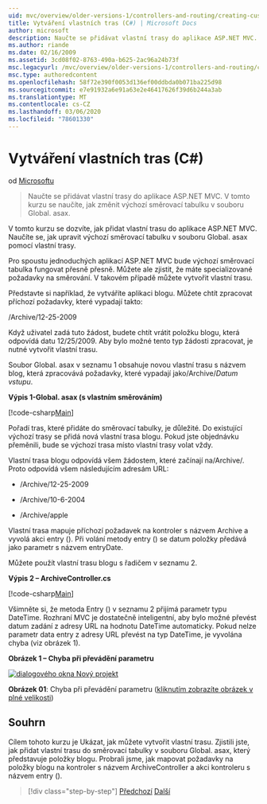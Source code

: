 ```yaml
---
uid: mvc/overview/older-versions-1/controllers-and-routing/creating-custom-routes-cs
title: Vytváření vlastních tras (C#) | Microsoft Docs
author: microsoft
description: Naučte se přidávat vlastní trasy do aplikace ASP.NET MVC. V tomto kurzu se naučíte, jak změnit výchozí směrovací tabulku v souboru Global. asax.
ms.author: riande
ms.date: 02/16/2009
ms.assetid: 3cd08f02-8763-490a-b625-2ac96a24b73f
msc.legacyurl: /mvc/overview/older-versions-1/controllers-and-routing/creating-custom-routes-cs
msc.type: authoredcontent
ms.openlocfilehash: 58f72e390f0053d136ef00ddbda0b071ba225d98
ms.sourcegitcommit: e7e91932a6e91a63e2e46417626f39d6b244a3ab
ms.translationtype: MT
ms.contentlocale: cs-CZ
ms.lasthandoff: 03/06/2020
ms.locfileid: "78601330"
---
```

# <a name="creating-custom-routes-c"></a>Vytváření vlastních tras (C#)

od [Microsoftu](https://github.com/microsoft)

> Naučte se přidávat vlastní trasy do aplikace ASP.NET MVC. V tomto kurzu se naučíte, jak změnit výchozí směrovací tabulku v souboru Global. asax.

V tomto kurzu se dozvíte, jak přidat vlastní trasu do aplikace ASP.NET MVC. Naučíte se, jak upravit výchozí směrovací tabulku v souboru Global. asax pomocí vlastní trasy.

Pro spoustu jednoduchých aplikací ASP.NET MVC bude výchozí směrovací tabulka fungovat přesně přesně. Můžete ale zjistit, že máte specializované požadavky na směrování. V takovém případě můžete vytvořit vlastní trasu.

Představte si například, že vytváříte aplikaci blogu. Můžete chtít zpracovat příchozí požadavky, které vypadají takto:

/Archive/12-25-2009

Když uživatel zadá tuto žádost, budete chtít vrátit položku blogu, která odpovídá datu 12/25/2009. Aby bylo možné tento typ žádosti zpracovat, je nutné vytvořit vlastní trasu.

Soubor Global. asax v seznamu 1 obsahuje novou vlastní trasu s názvem blog, která zpracovává požadavky, které vypadají jako/Archive/*Datum vstupu*.

**Výpis 1-Global. asax (s vlastním směrováním)**

[!code-csharp[Main](creating-custom-routes-cs/samples/sample1.cs)]

Pořadí tras, které přidáte do směrovací tabulky, je důležité. Do existující výchozí trasy se přidá nová vlastní trasa blogu. Pokud jste objednávku přeměnili, bude se výchozí trasa místo vlastní trasy volat vždy.

Vlastní trasa blogu odpovídá všem žádostem, které začínají na/Archive/. Proto odpovídá všem následujícím adresám URL:

- /Archive/12-25-2009

- /Archive/10-6-2004

- /Archive/apple

Vlastní trasa mapuje příchozí požadavek na kontroler s názvem Archive a vyvolá akci entry (). Při volání metody entry () se datum položky předává jako parametr s názvem entryDate.

Můžete použít vlastní trasu blogu s řadičem v seznamu 2.

**Výpis 2 – ArchiveController.cs**

[!code-csharp[Main](creating-custom-routes-cs/samples/sample2.cs)]

Všimněte si, že metoda Entry () v seznamu 2 přijímá parametr typu DateTime. Rozhraní MVC je dostatečně inteligentní, aby bylo možné převést datum zadání z adresy URL na hodnotu DateTime automaticky. Pokud nelze parametr data entry z adresy URL převést na typ DateTime, je vyvolána chyba (viz obrázek 1).

**Obrázek 1 – Chyba při převádění parametru**

[![dialogového okna Nový projekt](creating-custom-routes-cs/_static/image1.jpg)](creating-custom-routes-cs/_static/image1.png)

**Obrázek 01**: Chyba při převádění parametru ([kliknutím zobrazíte obrázek v plné velikosti](creating-custom-routes-cs/_static/image2.png))

## <a name="summary"></a>Souhrn

Cílem tohoto kurzu je Ukázat, jak můžete vytvořit vlastní trasu. Zjistili jste, jak přidat vlastní trasu do směrovací tabulky v souboru Global. asax, který představuje položky blogu. Probrali jsme, jak mapovat požadavky na položky blogu na kontroler s názvem ArchiveController a akci kontroleru s názvem entry ().

> [!div class="step-by-step"]
> [Předchozí](aspnet-mvc-controllers-overview-cs.md)
> [Další](creating-a-route-constraint-cs.md)
